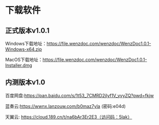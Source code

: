 # 下载软件
## 正式版本v1.0.1

Windows下载地址：https://file.wenzdoc.com/wenzdoc/WenzDoc1.0.1-Windows-x64.zip

MacOS下载地址：https://file.wenzdoc.com/wenzdoc/WenzDoc1.0.1-Installer.dmg


## 内测版本v1.0

百度网盘:https://pan.baidu.com/s/1t53_7CMRD2jIyf1V_yvyZQ?pwd=fkjw

蓝奏云:https://wwnx.lanzouw.com/b0maz7yla (密码:e04d)

天翼云: https://cloud.189.cn/t/na6bAr3Er2E3（访问码：5lak）